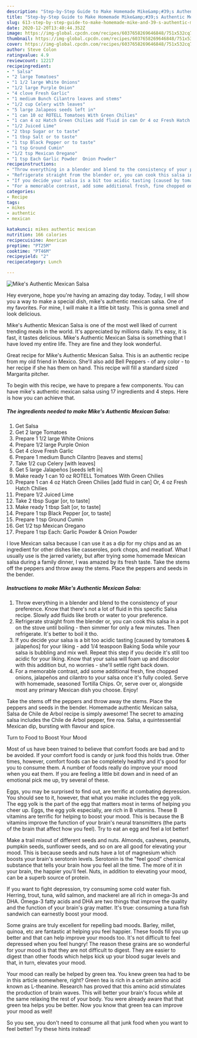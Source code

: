 ```yaml
---
description: "Step-by-Step Guide to Make Homemade Mike&amp;#39;s Authentic Mexican Salsa"
title: "Step-by-Step Guide to Make Homemade Mike&amp;#39;s Authentic Mexican Salsa"
slug: 613-step-by-step-guide-to-make-homemade-mike-and-39-s-authentic-mexican-salsa
date: 2020-12-20T13:40:44.352Z
image: https://img-global.cpcdn.com/recipes/6037658269646848/751x532cq70/mikes-authentic-mexican-salsa-recipe-main-photo.jpg
thumbnail: https://img-global.cpcdn.com/recipes/6037658269646848/751x532cq70/mikes-authentic-mexican-salsa-recipe-main-photo.jpg
cover: https://img-global.cpcdn.com/recipes/6037658269646848/751x532cq70/mikes-authentic-mexican-salsa-recipe-main-photo.jpg
author: Steve Colon
ratingvalue: 4.9
reviewcount: 12217
recipeingredient:
- " Salsa"
- "2 large Tomatoes"
- "1 1/2 large White Onions"
- "1/2 large Purple Onion"
- "4 clove Fresh Garlic"
- "1 medium Bunch Cilantro leaves and stems"
- "1/2 cup Celery with leaves"
- "5 large Jalapeos seeds left in"
- "1 can 10 oz ROTELL Tomatoes With Green Chilies"
- "1 can 4 oz Hatch Green Chilies add fluid in can Or 4 oz Fresh Hatch Chilies"
- "1/2 Juiced Lime"
- "2 tbsp Sugar or to taste"
- "1 tbsp Salt or to taste"
- "1 tsp Black Pepper or to taste"
- "1 tsp Ground Cumin"
- "1/2 tsp Mexican Oregano"
- "1 tsp Each Garlic Powder  Onion Powder"
recipeinstructions:
- "Throw everything in a blender and blend to the consistency of your preference. Know that there&#39;s not a lot of fluid in this specific Salsa recipe. Slowly add fluids like broth or water to your preference."
- "Refrigerate straight from the blender or, you can cook this salsa in a pot on the stove until boiling - then simmer for only a few minutes. Then refrigerate. It&#39;s better to boil it tho."
- "If you decide your salsa is a bit too acidic tasting [caused by tomatoes &amp; jalapeños] for your liking - add 1/4 teaspoon Baking Soda while your salsa is bubbling and mix well. Repeat this step if you decide it&#39;s still too acidic for your liking. Know that your salsa will foam up and discolor with this addition but, no worries - she&#39;ll settle right back down."
- "For a memorable contrast, add some additional fresh, fine chopped onions, jalapeños and cilantro to your salsa once it&#39;s fully cooled.                                                                                                             Serve with homemade, seasoned Tortilla Chips. Or, serve over or, alongside most any primary Mexican dish you choose. Enjoy!"
categories:
- Recipe
tags:
- mikes
- authentic
- mexican

katakunci: mikes authentic mexican 
nutrition: 166 calories
recipecuisine: American
preptime: "PT25M"
cooktime: "PT46M"
recipeyield: "2"
recipecategory: Lunch

---
```



![Mike&#39;s Authentic Mexican Salsa](https://img-global.cpcdn.com/recipes/6037658269646848/751x532cq70/mikes-authentic-mexican-salsa-recipe-main-photo.jpg)

Hey everyone, hope you're having an amazing day today. Today, I will show you a way to make a special dish, mike&#39;s authentic mexican salsa. One of my favorites. For mine, I will make it a little bit tasty. This is gonna smell and look delicious.

Mike&#39;s Authentic Mexican Salsa is one of the most well liked of current trending meals in the world. It's appreciated by millions daily. It's easy, it is fast, it tastes delicious. Mike&#39;s Authentic Mexican Salsa is something that I have loved my entire life. They are fine and they look wonderful.

Great recipe for Mike&#39;s Authentic Mexican Salsa. This is an authentic recipe from my old friend in Mexico. She&#39;ll also add Bell Peppers - of any color - to her recipe if she has them on hand. This recipe will fill a standard sized Margarita pitcher.


To begin with this recipe, we have to prepare a few components. You can have mike&#39;s authentic mexican salsa using 17 ingredients and 4 steps. Here is how you can achieve that.

<!--inarticleads1-->

##### The ingredients needed to make Mike&#39;s Authentic Mexican Salsa:

1. Get  Salsa
1. Get 2 large Tomatoes
1. Prepare 1 1/2 large White Onions
1. Prepare 1/2 large Purple Onion
1. Get 4 clove Fresh Garlic
1. Prepare 1 medium Bunch Cilantro [leaves and stems]
1. Take 1/2 cup Celery [with leaves]
1. Get 5 large Jalapeños [seeds left in]
1. Make ready 1 can 10 oz ROTELL Tomatoes With Green Chilies
1. Prepare 1 can 4 oz Hatch Green Chilies [add fluid in can] Or, 4 oz Fresh Hatch Chilies
1. Prepare 1/2 Juiced Lime
1. Take 2 tbsp Sugar [or, to taste]
1. Make ready 1 tbsp Salt [or, to taste]
1. Prepare 1 tsp Black Pepper [or, to taste]
1. Prepare 1 tsp Ground Cumin
1. Get 1/2 tsp Mexican Oregano
1. Prepare 1 tsp Each: Garlic Powder &amp; Onion Powder


I love Mexican salsa because I can use it as a dip for my chips and as an ingredient for other dishes like casseroles, pork chops, and meatloaf. What I usually use is the jarred variety, but after trying some homemade Mexican salsa during a family dinner, I was amazed by its fresh taste. Take the stems off the peppers and throw away the stems. Place the peppers and seeds in the bender. 

<!--inarticleads2-->

##### Instructions to make Mike&#39;s Authentic Mexican Salsa:

1. Throw everything in a blender and blend to the consistency of your preference. Know that there&#39;s not a lot of fluid in this specific Salsa recipe. Slowly add fluids like broth or water to your preference.
1. Refrigerate straight from the blender or, you can cook this salsa in a pot on the stove until boiling - then simmer for only a few minutes. Then refrigerate. It&#39;s better to boil it tho.
1. If you decide your salsa is a bit too acidic tasting [caused by tomatoes &amp; jalapeños] for your liking - add 1/4 teaspoon Baking Soda while your salsa is bubbling and mix well. Repeat this step if you decide it&#39;s still too acidic for your liking. Know that your salsa will foam up and discolor with this addition but, no worries - she&#39;ll settle right back down.
1. For a memorable contrast, add some additional fresh, fine chopped onions, jalapeños and cilantro to your salsa once it&#39;s fully cooled.                                                                                                             Serve with homemade, seasoned Tortilla Chips. Or, serve over or, alongside most any primary Mexican dish you choose. Enjoy!


Take the stems off the peppers and throw away the stems. Place the peppers and seeds in the bender. Homemade authentic Mexican salsa, Salsa de Chile de Arbol recipe is simply awesome! The secret to amazing salsa includes the Chile de Arbol pepper, fire roa. Salsa, a quintessential Mexican dip, bursting with flavour and spice. 

Turn to Food to Boost Your Mood


Most of us have been trained to believe that comfort foods are bad and to be avoided. If your comfort food is candy or junk food this holds true. Other times, however, comfort foods can be completely healthy and it's good for you to consume them. A number of foods really do improve your mood when you eat them. If you are feeling a little bit down and in need of an emotional pick me up, try several of these.

Eggs, you may be surprised to find out, are terrific at combating depression. You should see to it, however, that what you make includes the egg yolk. The egg yolk is the part of the egg that matters most in terms of helping you cheer up. Eggs, the egg yolk especially, are rich in B vitamins. These B vitamins are terrific for helping to boost your mood. This is because the B vitamins improve the function of your brain's neural transmitters (the parts of the brain that affect how you feel). Try to eat an egg and feel a lot better!

Make a trail mixout of different seeds and nuts. Almonds, cashews, peanuts, pumpkin seeds, sunflower seeds, and so on are all good for elevating your mood. This is because seeds and nuts have a lot of magnesium which boosts your brain's serotonin levels. Serotonin is the "feel good" chemical substance that tells your brain how you feel all the time. The more of it in your brain, the happier you'll feel. Nuts, in addition to elevating your mood, can be a superb source of protein.

If you want to fight depression, try consuming some cold water fish. Herring, trout, tuna, wild salmon, and mackerel are all rich in omega-3s and DHA. Omega-3 fatty acids and DHA are two things that improve the quality and the function of your brain's gray matter. It's true: consuming a tuna fish sandwich can earnestly boost your mood. 

Some grains are truly excellent for repelling bad moods. Barley, millet, quinoa, etc are fantastic at helping you feel happier. These foods fill you up better and that can help improve your moods too. It's not difficult to feel depressed when you feel hungry! The reason these grains are so wonderful for your mood is that they are not difficult to digest. They are easier to digest than other foods which helps kick up your blood sugar levels and that, in turn, elevates your mood.

Your mood can really be helped by green tea. You knew green tea had to be in this article somewhere, right? Green tea is rich in a certain amino acid known as L-theanine. Research has proved that this amino acid stimulates the production of brain waves. This will better your brain's focus while at the same relaxing the rest of your body. You were already aware that that green tea helps you be better. Now you know that green tea can improve your mood as well!

So you see, you don't need to consume all that junk food when you want to feel better! Try  these hints  instead!

